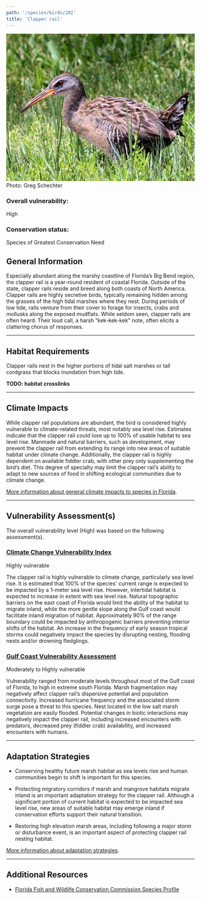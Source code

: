 ```yaml
---
path: '/species/birds/202'
title: 'Clapper rail'
---
```


<content-header icon="shorebirds" title="Clapper rail" subtitle="Rallus longirostris">
</content-header>

<div id="TopSection">

<div class="header-photo"><img src="202.jpg" alt="Photo for 202"/>
<figcaption>Photo: Greg Schechter</figcaption></div>

<div>

### Overall vulnerability:

<div class="vulnerability vulnerability-high">High</div>



### Conservation status:

Species of Greatest Conservation Need

</div>
</div>

## General Information

Especially abundant along the marshy coastline of Florida’s Big Bend region, the clapper rail is a year-round resident of coastal Florida.  Outside of the state, clapper rails reside and breed along both coasts of North America.  Clapper rails are highly secretive birds, typically remaining hidden among the grasses of the high tidal marshes where they nest. During periods of low tide, rails venture from their cover to forage for insects, crabs and mollusks along the exposed mudflats.  While seldom seen, clapper rails are often heard.  Their loud call, a harsh “kek-kek-kek” note, often elicits a clattering chorus of responses.

<hr />

## Habitat Requirements

Clapper rails nest in the higher portions of tidal salt marshes or tall cordgrass that blocks inundation from high tide.

**TODO: habitat crosslinks**

<hr />

## Climate Impacts

While clapper rail populations are abundant, the bird is considered highly vulnerable to climate-related threats, most notably sea level rise.  Estimates indicate that the clapper rail could lose up to 100% of usable habitat to sea level rise.  Manmade and natural barriers, such as development, may prevent the clapper rail from extending its range into new areas of suitable habitat under climate change.  Additionally, the clapper rail is highly dependent on available fiddler crab, with other prey only supplementing the bird’s diet.  This degree of specialty may limit the clapper rail’s ability to adapt to new sources of food in shifting ecological communities due to climate change.

[More information about general climate impacts to species in Florida](/impacts/species).



<hr />

## Vulnerability Assessment(s)

The overall vulnerability level (High) was based on the following assessment(s).
#### 
<div class="vulnerability-header">
<h3><a href="/impacts/vulnerability/ccvi">Climate Change Vulnerability Index</a></h3>
<div class="vulnerability vulnerability-high">Highly vulnerable</div>
</div> 

The clapper rail is highly vulnerable to climate change, particularly sea level rise.  It is estimated that 100% of the species' current range is expected to be impacted by a 1-meter sea level rise.  However, intertidal habitat is expected to increase in extent with sea level rise.  Natural topographic barriers on the east coast of Florida would limit the ability of the habitat to migrate inland, while the more gentle slope  along the Gulf coast would facilitate inland migration of habitat.  Approximately 90% of the range boundary could be impacted by anthropogenic barriers preventing interior shifts of the habitat.  An increase in the frequency of early season tropical storms could negatively impact the species by disrupting nesting, flooding nests and/or drowning fledglings.

#### 
<div class="vulnerability-header">
<h3><a href="/impacts/vulnerability/gcva">Gulf Coast Vulnerability Assessment</a></h3>
<div class="vulnerability vulnerability-high">Moderately to Highly vulnerable</div>
</div> 

Vulnerability ranged from moderate levels throughout most of the Gulf coast of Florida, to high in extreme south Florida.  Marsh fragmentation may negatively affect clapper rail’s dispersive potential and population connectivity.  Increased hurricane frequency and the associated storm surge pose a threat to this species.  Nest located in the low salt marsh vegetation are easily flooded.  Potential changes in biotic interactions may negatively impact the clapper rail, including increased encounters with predators, decreased prey (fiddler crab) availability, and increased encounters with humans.


<hr />

## Adaptation Strategies

- Conserving healthy future marsh habitat as sea levels rise and human communities begin to shift is important for this species.

- Protecting migratory corridors if marsh and mangrove habitats migrate inland is an important adaptation strategy for the clapper rail.  Although a significant portion of current habitat is expected to be impacted sea level rise, new areas of suitable habitat may emerge inland if conservation efforts support their natural transition.

- Restoring high elevation marsh areas, including following a major storm or disturbance event, is an important aspect of protecting clapper rail nesting habitat.

[More information about adaptation strategies](/strategies).

<hr />


## Additional Resources

- [Florida Fish and Wildlife Conservation Commission Species Profile](http://legacy.myfwc.com/bba/docs/bba_clra.pdf)
